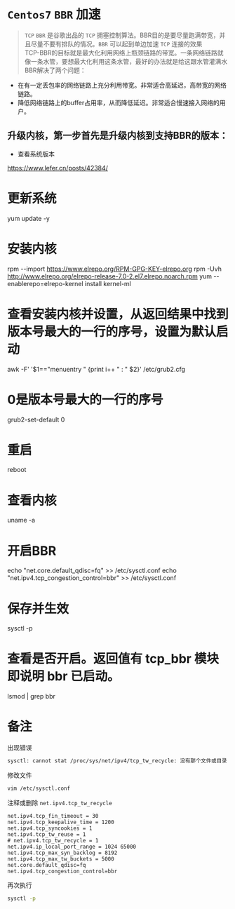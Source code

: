 # `Centos7` `BBR` 加速 
> `TCP` `BBR` 是谷歌出品的 `TCP` 拥塞控制算法。BBR目的是要尽量跑满带宽，并且尽量不要有排队的情况。`BBR` 可以起到单边加速 `TCP` 连接的效果  
> TCP-BBR的目标就是最大化利用网络上瓶颈链路的带宽。一条网络链路就像一条水管，要想最大化利用这条水管，最好的办法就是给这跟水管灌满水  
> BBR解决了两个问题：
- 在有一定丢包率的网络链路上充分利用带宽。非常适合高延迟，高带宽的网络链路。
- 降低网络链路上的buffer占用率，从而降低延迟。非常适合慢速接入网络的用户。

##  升级内核，第一步首先是升级内核到支持BBR的版本：
- 查看系统版本

https://www.lefer.cn/posts/42384/
# 更新系统
yum update -y
# 安装内核
rpm --import https://www.elrepo.org/RPM-GPG-KEY-elrepo.org
rpm -Uvh http://www.elrepo.org/elrepo-release-7.0-2.el7.elrepo.noarch.rpm
yum --enablerepo=elrepo-kernel install kernel-ml
# 查看安装内核并设置，从返回结果中找到版本号最大的一行的序号，设置为默认启动
awk -F\' '$1=="menuentry " {print i++ " : " $2}' /etc/grub2.cfg
# 0是版本号最大的一行的序号
grub2-set-default 0
# 重启
reboot
# 查看内核
uname -a
# 开启BBR
echo "net.core.default_qdisc=fq" >> /etc/sysctl.conf
echo "net.ipv4.tcp_congestion_control=bbr" >> /etc/sysctl.conf
# 保存并生效
sysctl -p 
# 查看是否开启。返回值有 tcp_bbr 模块即说明 bbr 已启动。
lsmod | grep bbr

# 备注
出现错误  
```bash
sysctl: cannot stat /proc/sys/net/ipv4/tcp_tw_recycle: 没有那个文件或目录
```
修改文件  
```bash
vim /etc/sysctl.conf
```
注释或删除 `net.ipv4.tcp_tw_recycle`  
```vim
net.ipv4.tcp_fin_timeout = 30
net.ipv4.tcp_keepalive_time = 1200
net.ipv4.tcp_syncookies = 1
net.ipv4.tcp_tw_reuse = 1
# net.ipv4.tcp_tw_recycle = 1
net.ipv4.ip_local_port_range = 1024 65000
net.ipv4.tcp_max_syn_backlog = 8192
net.ipv4.tcp_max_tw_buckets = 5000
net.core.default_qdisc=fq
net.ipv4.tcp_congestion_control=bbr
```
再次执行 
```bash
sysctl -p
```
